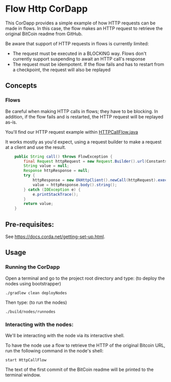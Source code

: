 # Flow Http CorDapp

This CorDapp provides a simple example of how HTTP requests can be made in flows. In this case, the flow makes an HTTP
request to retrieve the original BitCoin readme from GitHub.

Be aware that support of HTTP requests in flows is currently limited:

* The request must be executed in a BLOCKING way. Flows don't currently support suspending to await an HTTP call's
  response
* The request must be idempotent. If the flow fails and has to restart from a checkpoint, the request will also be
  replayed



## Concepts


### Flows

Be careful when making HTTP calls in flows; they have to be blocking.
In addition, if the flow fails and is restarted, the HTTP request will be replayed as-is.

You'll find our HTTP request example within [HTTPCallFlow.java](./workflows-java/src/main/java/net/corda/samples/flowhttp/HttpCallFlow.java#L27-L43)

It works mostly as you'd expect, using a request builder to make a request at a client and use the result.

```java
    public String call() throws FlowException {
        final Request httpRequest = new Request.Builder().url(Constants.BITCOIN_README_URL).build();
        String value = null;
        Response httpResponse = null;
        try {
            httpResponse = new OkHttpClient().newCall(httpRequest).execute();
            value = httpResponse.body().string();
        } catch (IOException e) {
            e.printStackTrace();
        }
        return value;
    }

```



## Pre-requisites:

See https://docs.corda.net/getting-set-up.html.

## Usage

### Running the CorDapp

Open a terminal and go to the project root directory and type: (to deploy the nodes using bootstrapper)
```
./gradlew clean deployNodes
```
Then type: (to run the nodes)
```
./build/nodes/runnodes
```
### Interacting with the nodes:

We'll be interacting with the node via its interactive shell.

To have the node use a flow to retrieve the HTTP of the original Bitcoin URL, run the following command in the node's
shell:

    start HttpCallFlow

The text of the first commit of the BitCoin readme will be printed to the terminal window.
